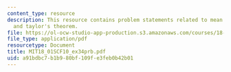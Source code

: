 ```yaml
---
content_type: resource
description: This resource contains problem statements related to mean value theorem
  and taylor's theorem.
file: https://ol-ocw-studio-app-production.s3.amazonaws.com/courses/18-01sc-single-variable-calculus-fall-2010/a91bdbc7b1b980bf109fe3feb0b42b01_MIT18_01SCF10_ex34prb.pdf
file_type: application/pdf
resourcetype: Document
title: MIT18_01SCF10_ex34prb.pdf
uid: a91bdbc7-b1b9-80bf-109f-e3feb0b42b01
---
```

